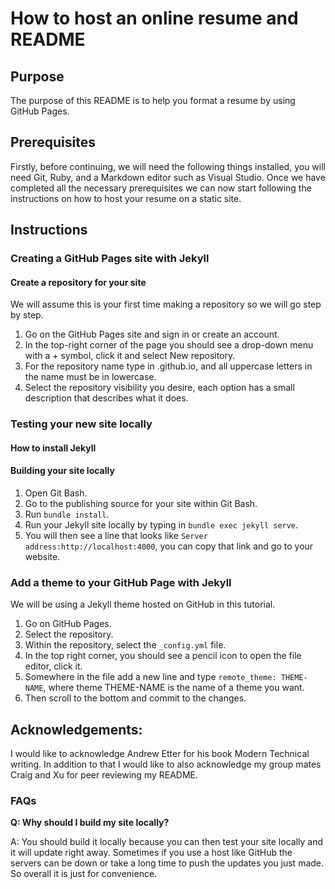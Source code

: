 # How to host an online resume and README

## Purpose

The purpose of this README is to help you format a resume by using GitHub Pages.

## Prerequisites

Firstly, before continuing, we will need the following things installed, you will need Git, Ruby, and a Markdown editor such as Visual Studio.   Once we have completed all the necessary prerequisites we can now start following the instructions on how to host your resume on a static site.

## Instructions

### Creating a GitHub Pages site with Jekyll

#### Create a repository for your site



We will assume this is your first time making a repository so we will go step by step.

1. Go on the GitHub Pages site and sign in or create an account.
2. In the top-right corner of the page you should see a drop-down menu with a + symbol, click it and select New repository.
3. For the repository name type in <user>.github.io, and all uppercase letters in the name must be in lowercase.
4. Select the repository visibility you desire, each option has a small description that describes what it does.

### Testing your new site locally

#### How to install Jekyll




#### Building your site locally

1) Open Git Bash.
2) Go to the publishing source for your site within Git Bash.
3) Run ``` bundle install ```.
4) Run your Jekyll site locally by typing in
``` bundle exec jekyll serve ```.
5) You will then see a line that looks like ``` Server address:http://localhost:4000 ```, you can copy that link and go to your website.


### Add a theme to your GitHub Page with Jekyll

We will be using a Jekyll theme hosted on GitHub in this tutorial.

1) Go on GitHub Pages.
2) Select the repository.
3) Within the repository, select the ```_config.yml``` file.
4) In the top right corner, you should see a pencil icon to open the file editor, click it.
5) Somewhere in the file add a new line and type ```remote_theme: THEME-NAME```, where theme THEME-NAME is the name of a theme you want.
6) Then scroll to the bottom and commit to the changes.


## Acknowledgements: 
I would like to acknowledge Andrew Etter for his book Modern Technical writing. In addition to that I would like to also acknowledge my group mates  Craig and Xu for peer reviewing my README.

### FAQs

**Q: Why should I build my site locally?**

A: You should build it locally because you can then test your site locally and it will update right away. Sometimes if you use a host like GitHub the servers can be down or take a long time to push the updates you just made. So overall it is just for convenience.













